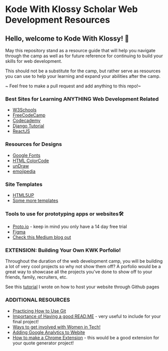# Kode With Klossy Scholar Web Development Resources

## Hello, welcome to Kode With Klossy! 👋
 May this repository stand as a resource guide that will help you navigate through the camp as well as for future reference for continuing to build your skills for web development. 
 
This should not be a substitute for the camp, but rather serve as resources you can use to help your learning and expand your abilities after the camp. 

~ Feel free to make a pull request and add anything to this repo!~
 
 ### Best Sites for Learning ANYTHING Web Development Related
 * [W3Schools](https://www.w3schools.com/)
 * [FreeCodeCamp](https://www.freecodecamp.org/)
 * [Codecademy](https://www.codecademy.com/catalog/subject/web-development)
 * [Django Tutorial](https://tutorial.djangogirls.org/en/)
 * [ReactJS](https://reactjs.org/tutorial/tutorial.html)
 
 ### Resources for Designs
 * [Google Fonts](https://fonts.google.com/)
 * [HTML ColorCode](https://htmlcolorcodes.com/)
 * [unDraw](https://undraw.co/)
 * [emojipedia](https://emojipedia.org/)
 
 ### Site Templates
 * [HTML5UP](https://html5up.net/)
 * [Some more templates](https://html.com/resources/free-html-templates/)
 
 ### Tools to use for prototyping apps or websites🛠️
 * [Proto.io](https://proto.io/) - keep in mind you only have a 14 day free trial 
 * [Figma](https://www.figma.com/blog/)
 * [Check this Medium blog out](https://medium.com/@denisz.design/the-9-best-go-to-prototyping-tools-for-designers-in-2019-296b341a51a2)
 
 ### EXTENSION: Building Your Own KWK Porfolio! 
 Throughout the duration of the web development camp, you will be building a lot of very cool projects so why not show them off? A porfolio would be a great way to showcase all the projects you've done to show off to your friends, family, recruiters, etc. 
 
See this [tutorial](https://medium.com/techtogether/how-to-make-your-first-portfolio-hosted-on-github-1e5940853fcc) I wrote on how to host your website through Github pages

### ADDITIONAL RESOURCES
* [Practicing How to Use Git](https://github.com/benthayer/git-gud)
* [Importance of Having a good READ.ME](https://github.com/noffle/art-of-readme?fbclid=IwAR3sFPA8KV71i2YCESls4fCqIxvTzbB0eiJGEAiDMUgs1rfZ0Rv1YN0KsOY) - very useful to include for your final project!
* [Ways to get involved with Women in Tech!](https://github.com/nishapant/Women-in-Tech-Resources)
* [Adding Google Analytics to Webite](https://www.pair.com/support/kb/how-to-google-analytics-to-an-html-website/)
* [How to make a Chrome Extension](https://developer.chrome.com/extensions/getstarted) - this would be a good extension for your quote generator project!


 
 
 
